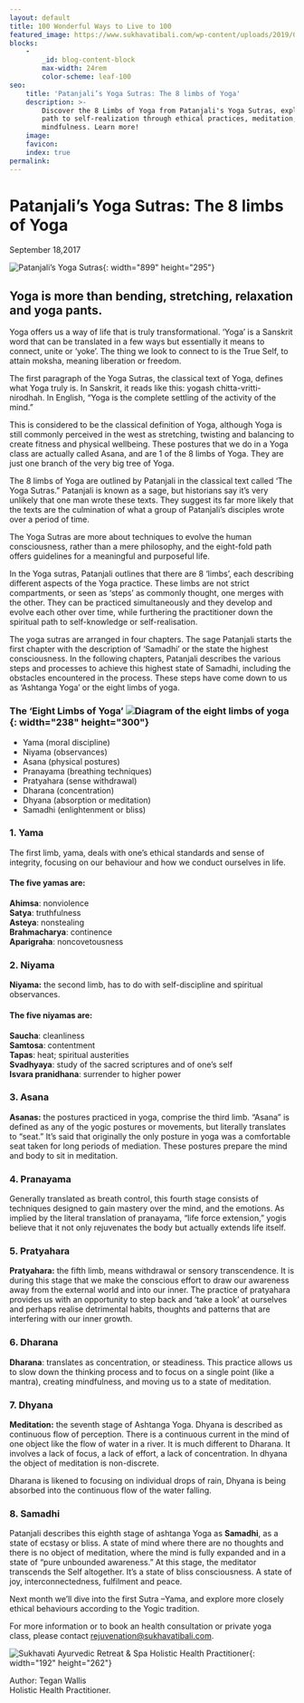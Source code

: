 ```yaml
---
layout: default
title: 100 Wonderful Ways to Live to 100
featured_image: https://www.sukhavatibali.com/wp-content/uploads/2019/01/100-ways-to-be-healthy-1462836494-medium.jpg
blocks:
    -
        _id: blog-content-block
        max-width: 24rem
        color-scheme: leaf-100
seo:
    title: 'Patanjali’s Yoga Sutras: The 8 limbs of Yoga'
    description: >-
        Discover the 8 Limbs of Yoga from Patanjali's Yoga Sutras, exploring the
        path to self-realization through ethical practices, meditation, and
        mindfulness. Learn more!
    image:
    favicon:
    index: true
permalink:
---
```

# Patanjali’s Yoga Sutras: The 8 limbs of Yoga

September 18,2017

![Patanjali’s Yoga Sutras](https://www.sukhavatibali.com/wp-content/uploads/2017/09/sep-sukhavati-newsletter-images-yoga-1505717927-medium-v2.jpg){: width="899" height="295"}

## **Yoga is more than bending, stretching, relaxation and yoga pants.**

Yoga offers us a way of life that is truly transformational. ‘Yoga’ is a Sanskrit word that can be translated in a few ways but essentially it means to connect, unite or ‘yoke’. The thing we look to connect to is the True Self, to attain moksha, meaning liberation or freedom.

The first paragraph of the Yoga Sutras, the classical text of Yoga, defines what Yoga truly is. In Sanskrit, it reads like this: yogash chitta-vritti-nirodhah. In English, “Yoga is the complete settling of the activity of the mind.”

This is considered to be the classical definition of Yoga, although Yoga is still commonly perceived in the west as stretching, twisting and balancing to create fitness and physical wellbeing. These postures that we do in a Yoga class are actually called Asana, and are 1 of the 8 limbs of Yoga. They are just one branch of the very big tree of Yoga.

The 8 limbs of Yoga are outlined by Patanjali in the classical text called ‘The Yoga Sutras.” Patanjali is known as a sage, but historians say it’s very unlikely that one man wrote these texts. They suggest its far more likely that the texts are the culmination of what a group of Patanjali’s disciples wrote over a period of time.

The Yoga Sutras are more about techniques to evolve the human consciousness, rather than a mere philosophy, and the eight-fold path offers guidelines for a meaningful and purposeful life.

In the Yoga sutras, Patanjali outlines that there are 8 ‘limbs’, each describing different aspects of the Yoga practice. These limbs are not strict compartments, or seen as ‘steps’ as commonly thought, one merges with the other. They can be practiced simultaneously and they develop and evolve each other over time, while furthering the practitioner down the spiritual path to self-knowledge or self-realisation.

The yoga sutras are arranged in four chapters. The sage Patanjali starts the first chapter with the description of ‘Samadhi’ or the state the highest consciousness. In the following chapters, Patanjali describes the various steps and processes to achieve this highest state of Samadhi, including the obstacles encountered in the process. These steps have come down to us as ‘Ashtanga Yoga’ or the eight limbs of yoga.

### **The ‘Eight Limbs of Yoga’ ![Diagram of the eight limbs of yoga](https://www.sukhavatibali.com/wp-content/uploads/2017/09/8-limbs-of-yoga-image-sep-sukhavati-article-1505718249-medium-238x300.jpg){: width="238" height="300"}**

* Yama (moral discipline)
* Niyama (observances)
* Asana (physical postures)
* Pranayama (breathing techniques)
* Pratyahara (sense withdrawal)
* Dharana (concentration)
* Dhyana (absorption or meditation)
* Samadhi (enlightenment or bliss)

### 1\. Yama

The first limb, yama, deals with one’s ethical standards and sense of integrity, focusing on our behaviour and how we conduct ourselves in life.

#### The five yamas are:

**Ahimsa**: nonviolence<br>**Satya**: truthfulness<br>**Asteya**: nonstealing<br>**Brahmacharya**: continence<br>**Aparigraha**: noncovetousness

### 2\. Niyama

**Niyama:** the second limb, has to do with self-discipline and spiritual observances.

#### The five niyamas are:

**Saucha**: cleanliness<br>**Samtosa**: contentment<br>**Tapas**: heat; spiritual austerities<br>**Svadhyaya**: study of the sacred scriptures and of one’s self<br>**Isvara pranidhana**: surrender to higher power

### 3\. Asana

**Asanas:** the postures practiced in yoga, comprise the third limb. “Asana” is defined as any of the yogic postures or movements, but literally translates to “seat.” It’s said that originally the only posture in yoga was a comfortable seat taken for long periods of mediation. These postures prepare the mind and body to sit in meditation.

### 4\. Pranayama

Generally translated as breath control, this fourth stage consists of techniques designed to gain mastery over the mind, and the emotions. As implied by the literal translation of pranayama, “life force extension,” yogis believe that it not only rejuvenates the body but actually extends life itself.

### 5\. Pratyahara

**Pratyahara:** the fifth limb, means withdrawal or sensory transcendence. It is during this stage that we make the conscious effort to draw our awareness away from the external world and into our inner. The practice of pratyahara provides us with an opportunity to step back and ‘take a look’ at ourselves and perhaps realise detrimental habits, thoughts and patterns that are interfering with our inner growth.

### 6\. Dharana

**Dharana**: translates as concentration, or steadiness. This practice allows us to slow down the thinking process and to focus on a single point (like a mantra), creating mindfulness, and moving us to a state of meditation.

### 7\. Dhyana

**Meditation:** the seventh stage of Ashtanga Yoga. Dhyana is described as continuous flow of perception. There is a continuous current in the mind of one object like the flow of water in a river. It is much different to Dharana. It involves a lack of focus, a lack of effort, a lack of concentration. In dhyana the object of meditation is non-discrete.

Dharana is likened to focusing on individual drops of rain, Dhyana is being absorbed into the continuous flow of the water falling.

### 8\. Samadhi

Patanjali describes this eighth stage of ashtanga Yoga as **Samadhi**, as a state of ecstasy or bliss. A state of mind where there are no thoughts and there is no object of meditation, where the mind is fully expanded and in a state of “pure unbounded awareness.” At this stage, the meditator transcends the Self altogether. It’s a state of bliss consciousness. A state of joy, interconnectedness, fulfilment and peace.

Next month we’ll dive into the first Sutra –Yama, and explore more closely ethical behaviours according to the Yogic tradition.

For more information or to book an health consultation or private yoga class, please contact [rejuvenation@sukhavatibali.com](mailto:rejuvenation@sukhavatibali.com).

![Sukhavati Ayurvedic Retreat &amp; Spa Holistic Health Practitioner](https://www.sukhavatibali.com/wp-content/uploads/2018/10/tegan-final2-2-1500357848-medium.jpg){: width="192" height="262"}

Author: Tegan Wallis<br>Holistic Health Practitioner.